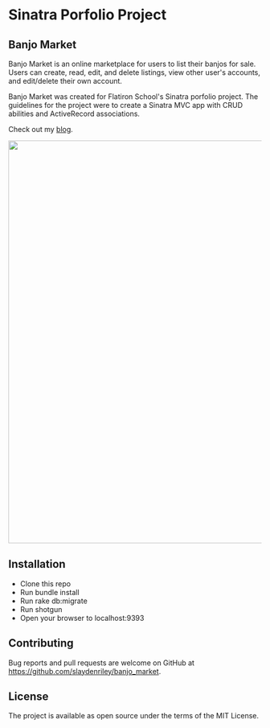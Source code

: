 # Sinatra Porfolio Project
## Banjo Market
Banjo Market is an online marketplace for users to list their banjos for sale. Users can create, read, edit, and delete listings, view other user's accounts, and edit/delete their own account.

Banjo Market was created for Flatiron School's Sinatra porfolio project. The guidelines for the project were to create a Sinatra MVC app with CRUD abilities and ActiveRecord associations.

Check out my [blog](https://slaydenriley.github.io/banjo_market_-_sinatra_app).

<img src="https://imgur.com/yyvCj9U" width="800">

## Installation
* Clone this repo
* Run bundle install
* Run rake db:migrate
* Run shotgun
* Open your browser to localhost:9393

## Contributing
Bug reports and pull requests are welcome on GitHub at https://github.com/slaydenriley/banjo_market.

## License
The project is available as open source under the terms of the MIT License.